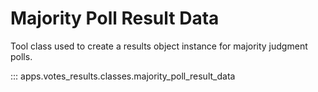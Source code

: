 # Majority Poll Result Data

Tool class used to create a results object instance for majority judgment polls.

::: apps.votes_results.classes.majority_poll_result_data